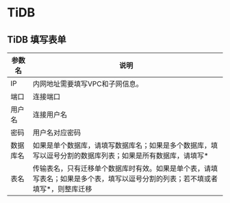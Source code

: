 # TiDB 

## TiDB 填写表单

| 参数名   | 说明                                                         |
| -------- | ------------------------------------------------------------ |
| IP       | 内网地址需要填写VPC和子网信息。                            |
| 端口     | 连接端口                                                |
| 用户名   | 连接用户名                                              |
| 密码     | 用户名对应密码                                          |
| 数据库名 | 如果是单个数据库，请填写数据库名；如果是多个数据库，填写以逗号分割的数据库列表；如果是所有数据库，请填写* |                                              |
| 表名     | 传输表名，只有迁移单个数据库时有效。如果是单个表，请填写表名；如果是多个表，填写以逗号分割的列表；若不填或者填写*，则整库迁移     |

